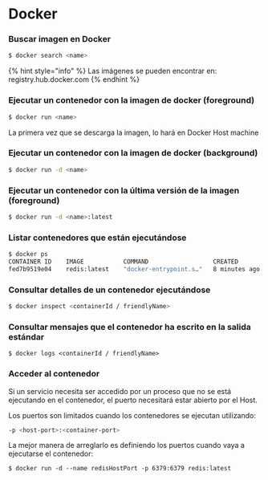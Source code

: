 # Docker

### Buscar imagen en Docker

```bash
$ docker search <name>
```

{% hint style="info" %}
Las imágenes se pueden encontrar en: registry.hub.docker.com
{% endhint %}

### Ejecutar un contenedor con la imagen de docker \(foreground\)

```bash
$ docker run <name>
```

La primera vez que se descarga la imagen, lo hará en Docker Host machine

### Ejecutar un contenedor con la imagen de docker \(background\)

```bash
$ docker run -d <name>
```

### Ejecutar un contenedor con la última versión de la imagen \(foreground\)

```bash
$ docker run -d <name>:latest
```

### Listar contenedores que están ejecutándose

```bash
$ docker ps
CONTAINER ID    IMAGE           COMMAND                  CREATED         STATUS       PORTS       NAMES
fed7b9519e04    redis:latest    "docker-entrypoint.s…"   8 minutes ago   Up 8 minutes 6379/tcp    jolly_tesla
```

### Consultar detalles de un contenedor ejecutándose

```bash
$ docker inspect <containerId / friendlyName>
```

### Consultar mensajes que el contenedor ha escrito en la salida estándar

```text
$ docker logs <containerId / friendlyName>
```

### Acceder al contenedor

Si un servicio necesita ser accedido por un proceso que no se está ejecutando en el contenedor, el puerto necesitará estar abierto por el Host.

Los puertos son limitados cuando los contenedores se ejecutan utilizando:

```bash
-p <host-port>:<container-port>
```

La mejor manera de arreglarlo es definiendo los puertos cuando vaya a ejecutarse el contenedor:

```text
$ docker run -d --name redisHostPort -p 6379:6379 redis:latest
```



